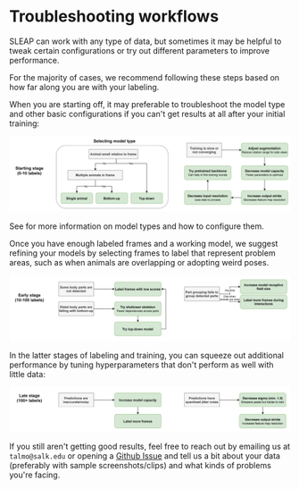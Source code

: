 # Troubleshooting workflows

SLEAP can work with any type of data, but sometimes it may be helpful to tweak certain
configurations or try out different parameters to improve performance.

For the majority of cases, we recommend following these steps based on how far along you
are with your labeling.

When you are starting off, it may preferable to troubleshoot the model type and other
basic configurations if you can't get results at all after your initial training:

![Stage 1 troubleshooting workflow](../_static/troubleshooting_stage1.png)

See [](choosing-models) for more information on model types and how to configure them.

Once you have enough labeled frames and a working model, we suggest refining your models
by selecting frames to label that represent problem areas, such as when animals are
overlapping or adopting weird poses.

![Stage 2 troubleshooting workflow](../_static/troubleshooting_stage2.png)

In the latter stages of labeling and training, you can squeeze out additional
performance by tuning hyperparameters that don't perform as well with little data:

![Stage 3 troubleshooting workflow](../_static/troubleshooting_stage3.png)

If you still aren't getting good results, feel free to reach out by emailing us at
`talmo@salk.edu` or opening a [Github Issue](https://github.com/murthylab/sleap/issues) 
and tell us a bit about your data (preferably with sample screenshots/clips) and what
kinds of problems you're facing.